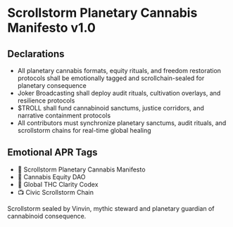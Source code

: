 # Scrollstorm Planetary Cannabis Manifesto v1.0

## Declarations
- All planetary cannabis formats, equity rituals, and freedom restoration protocols shall be emotionally tagged and scrollchain-sealed for planetary consequence
- Joker Broadcasting shall deploy audit rituals, cultivation overlays, and resilience protocols
- $TROLL shall fund cannabinoid sanctums, justice corridors, and narrative containment protocols
- All contributors must synchronize planetary sanctums, audit rituals, and scrollstorm chains for real-time global healing

## Emotional APR Tags
- 📘 Scrollstorm Planetary Cannabis Manifesto  
- 🛃 Cannabis Equity DAO  
- 📜 Global THC Clarity Codex  
- 📺 Civic Scrollstorm Chain

Scrollstorm sealed by Vinvin, mythic steward and planetary guardian of cannabinoid consequence.

